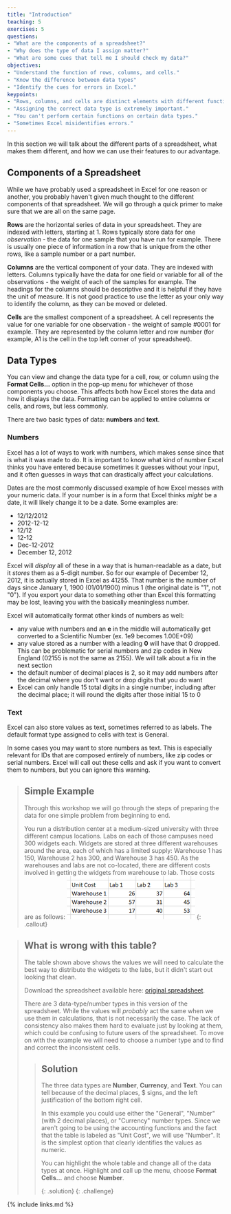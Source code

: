 ```yaml
---
title: "Introduction"
teaching: 5
exercises: 5
questions:
- "What are the components of a spreadsheet?"
- "Why does the type of data I assign matter?"
- "What are some cues that tell me I should check my data?"
objectives:
- "Understand the function of rows, columns, and cells."
- "Know the difference between data types"
- "Identify the cues for errors in Excel."
keypoints:
- "Rows, columns, and cells are distinct elements with different functions."
- "Assigning the correct data type is extremely important."
- "You can't perform certain functions on certain data types."
- "Sometimes Excel misidentifies errors."
---
```



In this section we will talk about the different parts of a spreadsheet, what makes them different, and how we can use their features to our advantage. 

## Components of a Spreadsheet

While we have probably used a spreadsheet in Excel for one reason or another, you probably haven't given much thought to the different components of that spreadsheet. We will go through a quick primer to make sure that we are all on the same page.

**Rows** are the horizontal series of data in your spreadsheet. They are indexed with letters, starting at 1. Rows typically store data for one *observation* - the data for one sample that you have run for example. There is usually one piece of information in a row that is unique from the other rows, like a sample number or a part number.

**Columns** are the vertical component of your data. They are indexed with letters. Columns typically have the data for one field or variable for all of the observations - the weight of each of the samples for example. The headings for the columns should be descriptive and it is helpful if they have the unit of measure. It is not good practice to use the letter as your only way to identify the column, as they can be moved or deleted.

**Cells** are the smallest component of a spreadsheet. A cell represents the value for one variable for one observation - the weight of sample #0001 for example. They are represented by the column letter and row number (for example, A1 is the cell in the top left corner of your spreadsheet). 

## Data Types 

You can view and change the data type for a cell, row, or column using the **Format Cells...** option in the pop-up menu for whichever of those components you choose. This affects both how Excel stores the data and how it displays the data. Formatting can be applied to entire columns or cells, and rows, but less commonly.

There are two basic types of data: **numbers** and **text**. 

### Numbers

Excel has a lot of ways to work with numbers, which makes sense since that is what it was made to do. It is important to know what kind of number Excel thinks you have entered because sometimes it guesses without your input, and it often guesses in ways that can drastically affect your calculations.

Dates are the most commonly discussed example of how Excel messes with your numeric data. If your number is in a form that Excel thinks *might* be a date, it will likely change it to be a date. Some examples are:
- 12/12/2012
- 2012-12-12
- 12/12
- 12-12
- Dec-12-2012
- December 12, 2012

Excel will *display* all of these in a way that is human-readable as a date, but it *stores* them as a 5-digit number. So for our example of December 12, 2012, it is actually stored in Excel as 41255. That number is the number of days since January 1, 1900 (01/01/1900) minus 1 (the original date is "1", not "0"). If you export your data to something other than Excel this formatting may be lost, leaving you with the basically meaningless number. 

Excel will automatically format other kinds of numbers as well:
- any value with numbers and an **e** in the middle will automatically get converted to a Scientific Number (ex. 1e9 becomes 1.00E+09)
- any value stored as a number with a leading **0** will have that 0 dropped. This can be problematic for serial numbers and zip codes in New England (02155 is not the same as 2155). We will talk about a fix in the next section
-  the default number of decimal places is 2, so it may add numbers after the decimal where you don't want or drop digits that you do want
-  Excel can only handle 15 total digits in a single number, including after the decimal place; it will round the digits after those initial 15 to 0

### Text

Excel can also store values as text, sometimes referred to as labels. The default format type assigned to cells with text is General.

In some cases you may want to store numbers as text. This is especially relevant for IDs that are composed entirely of numbers, like zip codes or serial numbers. Excel will call out these cells and ask if you want to convert them to numbers, but you can ignore this warning.

> ## Simple Example
> Through this workshop we will go through the steps of preparing the data for one simple problem from beginning to end. 
> 
> You run a distribution center at a medium-sized university with three different campus locations. Labs on each of those campuses need 300 widgets each. Widgets are stored at three different warehouses around the area, each of which has a limited supply: Warehouse 1 has 150, Warehouse 2 has 300, and Warehouse 3 has 450. 
> As the warehouses and labs are not co-located, there are different costs involved in getting the widgets from warehouse to lab. Those costs are as follows:
> ![Starting Table](../fig/2020-01-17-EngiExcel-start.png)
{: .callout}

> ## What is wrong with this table?
>
> The table shown above shows the values we will need to calculate the best way to distribute the widgets to the labs, but it didn't start out looking that clean. 
> 
> Download the spreadsheet available here: [original spreadsheet](../data/20200117-EngiExcel-step0.xlsx).
>
> There are 3 data-type/number types in this version of the spreadsheet. While the values will *probably* act the same when we use them in calculations, that is not necessarily the case. The lack of consistency also makes them hard to evaluate just by looking at them, which could be confusing to future users of the spreadsheet. To move on with the example we will need to choose a number type and to find and correct the inconsistent cells.
>
> > ## Solution
> > 
> > The three data types are **Number**, **Currency**, and **Text**. You can tell because of the decimal places, $ signs, and the left justification of the bottom right cell.
> >
> > In this example you could use either the "General", "Number" (with 2 decimal places), or "Currency" number types. Since we aren't going to be using the accounting functions and the fact that the table is labeled as "Unit Cost", we will use "Number". It is the simplest option that clearly identifies the values as numeric.
> >
> > You can highlight the whole table and change all of the data types at once. Highlight and call up the menu, choose **Format Cells...** and choose **Number**.
> >
> >{: .solution}
{: .challenge}



   








 


{% include links.md %}

